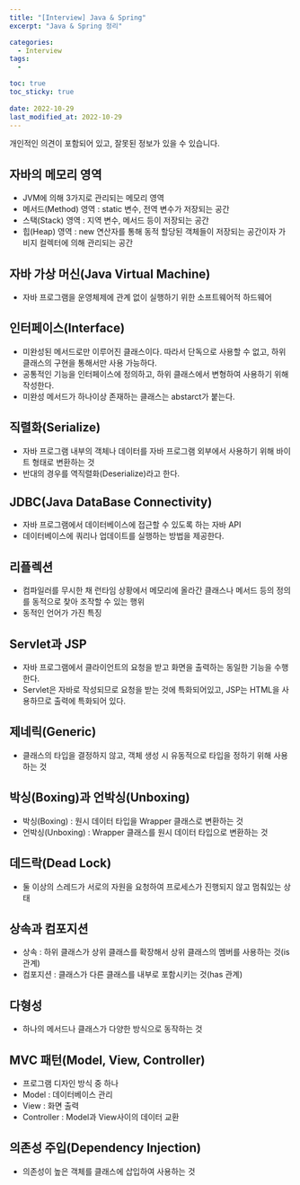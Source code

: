 ```yaml
---
title: "[Interview] Java & Spring"
excerpt: "Java & Spring 정리"

categories:
  - Interview
tags:
  - 

toc: true
toc_sticky: true
 
date: 2022-10-29
last_modified_at: 2022-10-29
---
```


개인적인 의견이 포함되어 있고, 잘못된 정보가 있을 수 있습니다.

## **자바의 메모리 영역**
- JVM에 의해 3가지로 관리되는 메모리 영역
- 메서드(Method) 영역 : static 변수, 전역 변수가 저장되는 공간
- 스택(Stack) 영역 : 지역 변수, 메서드 등이 저장되는 공간
- 힙(Heap) 영역 : new 연산자를 통해 동적 할당된 객체들이 저장되는 공간이자 가비지 컬렉터에 의해 관리되는 공간

## **자바 가상 머신(Java Virtual Machine)**
- 자바 프로그램을 운영체제에 관계 없이 실행하기 위한 소프트웨어적 하드웨어

<!-- ## **가비지 컬렉터(Garbage Collector)** -->

## **인터페이스(Interface)**
- 미완성된 메서드로만 이루어진 클래스이다. 따라서 단독으로 사용할 수 없고, 하위 클래스의 구현을 통해서만 사용 가능하다.
- 공통적인 기능을 인터페이스에 정의하고, 하위 클래스에서 변형하여 사용하기 위해 작성한다.
- 미완성 메서드가 하나이상 존재하는 클래스는 abstarct가 붙는다.

<!-- ## **메모리 상수풀 영역** -->

## **직렬화(Serialize)**
- 자바 프로그램 내부의 객체나 데이터를 자바 프로그램 외부에서 사용하기 위해 바이트 형태로 변환하는 것
- 반대의 경우를 역직렬화(Deserialize)라고 한다.

## **JDBC(Java DataBase Connectivity)**
- 자바 프로그램에서 데이터베이스에 접근할 수 있도록 하는 자바 API
- 데이터베이스에 쿼리나 업데이트를 실행하는 방법을 제공한다.

## **리플렉션**
- 컴파일러를 무시한 채 런타임 상황에서 메모리에 올라간 클래스나 메서드 등의 정의를 동적으로 찾아 조작할 수 있는 행위
- 동적인 언어가 가진 특징

## **Servlet과 JSP**
- 자바 프로그램에서 클라이언트의 요청을 받고 화면을 출력하는 동일한 기능을 수행한다.
- Servlet은 자바로 작성되므로 요청을 받는 것에 특화되어있고, JSP는 HTML을 사용하므로 출력에 특화되어 있다.

## **제네릭(Generic)**
- 클래스의 타입을 결정하지 않고, 객체 생성 시 유동적으로 타입을 정하기 위해 사용하는 것

## **박싱(Boxing)과 언박싱(Unboxing)**
- 박싱(Boxing) : 원시 데이터 타입을 Wrapper 클래스로 변환하는 것
- 언박싱(Unboxing) : Wrapper 클래스를 원시 데이터 타입으로 변환하는 것

## **데드락(Dead Lock)**
- 둘 이상의 스레드가 서로의 자원을 요청하여 프로세스가 진행되지 않고 멈춰있는 상태

## **상속과 컴포지션**
- 상속 : 하위 클래스가 상위 클래스를 확장해서 상위 클래스의 멤버를 사용하는 것(is 관계)
- 컴포지션 : 클래스가 다른 클래스를 내부로 포함시키는 것(has 관계)

## **다형성**
- 하나의 메서드나 클래스가 다양한 방식으로 동작하는 것

<!-- ## **스프링(Spring)** -->

## **MVC 패턴(Model, View, Controller)**
- 프로그램 디자인 방식 중 하나
- Model : 데이터베이스 관리
- View : 화면 출력
- Controller : Model과 View사이의 데이터 교환

<!-- ## **관점 지향 프로그래밍(Aspect Oriented Programming)** -->

## **의존성 주입(Dependency Injection)**
- 의존성이 높은 객체를 클래스에 삽입하여 사용하는 것